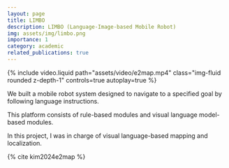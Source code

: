 ```yaml
---
layout: page
title: LIMBO
description: LIMBO (Language-Image-based Mobile Robot)
img: assets/img/limbo.png
importance: 1
category: academic
related_publications: true
---
```


<div class="row justify-content-sm-center">
    <div class="col-sm-12 mt-3 mt-md-0">
        {% include video.liquid path="assets/video/e2map.mp4" class="img-fluid rounded z-depth-1" controls=true autoplay=true %}
    </div>
</div>

We built a mobile robot system designed to navigate to a specified goal by following language instructions.

This platform consists of rule-based modules and visual language model-based modules.

In this project, I was in charge of visual language-based mapping and localization.

{% cite kim2024e2map %}